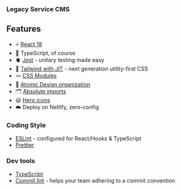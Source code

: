 ### Legacy Service CMS

## Features

- ⚡️ [React 18](https://beta.reactjs.org/)
- 🦾 TypeScript, of course
- 🫀 [Jest](https://jestjs.io/) - unitary testing made easy
- 🎨 [Tailwind with JIT](https://tailwindcss.com/) - next generation utility-first CSS
- 🪢 [CSS Modules](https://github.com/css-modules/css-modules)
- 👑 [Atomic Design organization](https://bradfrost.com/blog/post/atomic-web-design/)
- 🗂 [Absolute imports](https://github.com/vitejs/vite/issues/88#issuecomment-762415200)
- 😃 [Hero icons](https://heroicons.com/)
- ☁️ Deploy on Netlify, zero-config

### Coding Style

- [ESLint](https://eslint.org/) - configured for React/Hooks & TypeScript
- [Prettier](https://prettier.io/)

### Dev tools

- [TypeScript](https://www.typescriptlang.org/)
- [Commit lint](https://github.com/conventional-changelog/commitlint) - helps your team adhering to a commit convention
